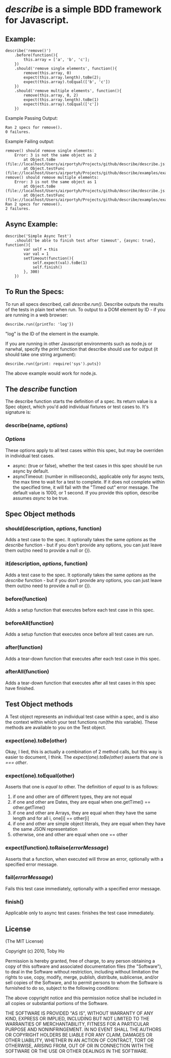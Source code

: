 *describe* is a simple BDD framework for Javascript.
====================================================

Example:
--------

    describe('remove()')
	    .before(function(){
	        this.array = ['a', 'b', 'c'];
	    })
	    .should('remove single elements', function(){
	        remove(this.array, 0)
	        expect(this.array.length).toBe(2);
	        expect(this.array).toEqual(['b', 'c'])
	    })
	    .should('remove multiple elements', function(){
	        remove(this.array, 0, 2)
	        expect(this.array.length).toBe(1)
	        expect(this.array).toEqual(['c'])
	    })
	
Example Passing Output:

    Ran 2 specs for remove().
	0 failures.
	
Example Failing output:

	remove() should remove single elements:
	    Error: 3 is not the same object as 2
	        at Object.toBe (file://localhost/Users/airportyh/Projects/github/describe/describe.js:218:21)
	        at Object.testFunc (file://localhost/Users/airportyh/Projects/github/describe/examples/example.html:16:35)
	remove() should remove multiple elements:
	    Error: 3 is not the same object as 1
	        at Object.toBe (file://localhost/Users/airportyh/Projects/github/describe/describe.js:218:21)
	        at Object.testFunc (file://localhost/Users/airportyh/Projects/github/describe/examples/example.html:21:35)
	Ran 2 specs for remove().
	2 failures.
		
Async Example:
--------------

    describe('Simple Async Test')
	    .should('be able to finish test after timeout', {async: true}, function(){
	        var self = this
			var val = 1
	        setTimeout(function(){
				self.expect(val).toBe(1)
	            self.finish()
	        }, 300)
	    })

To Run the Specs:
-----------------

To run all specs described, call *describe.run()*. Describe outputs the results of the tests in plain text when run. To output to a DOM element by ID - 
if you are running in a web browser:
	
	describe.run({printTo: 'log'})
	
"log" is the ID of the element in the example.

If you are running in other Javascript environments such as node.js or narwhal, specify the *print*
function that describe should use for output (it should take one string argument):

	describe.run({print: require('sys').puts})

The above example would work for node.js.

The *describe* function
-----------------------

The describe function starts the definition of a spec. Its return value is a Spec object, which
you'd add individual fixtures or test cases to. It's signature is:

### describe(name, *options*)
	
### *Options*

These options apply to all test cases within this spec, but may be overriden in individual test cases.

- async: (true or false), whether the test cases in this spec should be run async by default.
- asyncTimeout: (number in milliseconds), applicable only for async tests, the max time to wait for a test to complete. If it does not complete within the specified time, it will fail with the "Timed out" error message. The default value is 1000, or 1 second. If you provide this option, describe assumes *async* to be true.

Spec Object methods
-------------------

### should(description, *options*, function)
Adds a test case to the spec. It optionally takes the same *options* as the *describe* function - but if you don't provide any options, you can just leave them out(no need to provide a null or {}).

### it(description, *options*, function)
Adds a test case to the spec. It optionally takes the same *options* as the *describe* function - but if you don't provide any options, you can just leave them out(no need to provide a null or {}).

### before(function)
Adds a setup function that executes before each test case in this spec.

### beforeAll(function)
Adds a setup function that executes once before all test cases are run.

### after(function)
Adds a tear-down function that executes after each test case in this spec.

### afterAll(function)
Adds a tear-down function that executes after all test cases in this spec have finished.

Test Object methods
----------------
A Test object represents an individual test case within a spec, and is also the context
within which your test functions run(the *this* variable). These methods are available to you on the Test object.

### expect(one).toBe(other)
Okay, I lied, this is actually a combination of 2 method calls, but this way is easier to document,
I think. The *expect(one).toBe(other)* asserts that *one* is *===* *other*.

### expect(one).toEqual(other)
Asserts that one is *equal to* other. The definition of *equal to* is as follows:

1. if one and other are of different types, they are not equal
2. if one and other are Dates, they are equal when one.getTime() == other.getTime()
3. if one and other are Arrays, they are equal when they have the same length and for all i, one[i] == other[i]
4. if one and other are simple object literals, they are equal when they have the same JSON representation
5. otherwise, one and other are equal when one == other

### expect(function).toRaise(*errorMessage*)
Asserts that a function, when executed will throw an error, optionally with a specified error message.

### fail(*errorMessage*)
Fails this test case immediately, optionally with a specified error message.

### finish()
Applicable only to async test cases: finishes the test case immediately.

License
-------
(The MIT License)

Copyright (c) 2010, Toby Ho

Permission is hereby granted, free of charge, to any person obtaining a copy
of this software and associated documentation files (the "Software"), to deal
in the Software without restriction, including without limitation the rights
to use, copy, modify, merge, publish, distribute, sublicense, and/or sell
copies of the Software, and to permit persons to whom the Software is
furnished to do so, subject to the following conditions:

The above copyright notice and this permission notice shall be included in
all copies or substantial portions of the Software.

THE SOFTWARE IS PROVIDED "AS IS", WITHOUT WARRANTY OF ANY KIND, EXPRESS OR
IMPLIED, INCLUDING BUT NOT LIMITED TO THE WARRANTIES OF MERCHANTABILITY,
FITNESS FOR A PARTICULAR PURPOSE AND NONINFRINGEMENT. IN NO EVENT SHALL THE
AUTHORS OR COPYRIGHT HOLDERS BE LIABLE FOR ANY CLAIM, DAMAGES OR OTHER
LIABILITY, WHETHER IN AN ACTION OF CONTRACT, TORT OR OTHERWISE, ARISING FROM,
OUT OF OR IN CONNECTION WITH THE SOFTWARE OR THE USE OR OTHER DEALINGS IN
THE SOFTWARE.